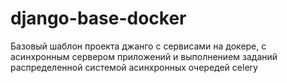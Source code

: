 # django-base-docker
Базовый шаблон проекта джанго с сервисами на докере, с асинхронным сервером приложений и выполнением заданий распределенной системой асинхронных очередей celery
